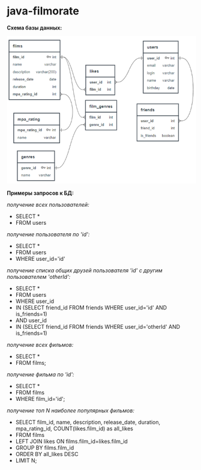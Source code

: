 # java-filmorate
**Схема базы данных:**

![BD scheme](BDcheme.png)

**Примеры запросов к БД:**

*получение всех пользователей:* 
* SELECT *
* FROM users

*получение пользователя по 'id':* 
* SELECT * 
* FROM users 
* WHERE user_id='id'

*получение списка общих друзей пользователя 'id' с другим пользователем 'otherId':*
* SELECT *
* FROM users
* WHERE user_id
* IN (SELECT friend_id FROM friends WHERE user_id='id' AND is_friends=1)
* AND user_id
* IN (SELECT friend_id FROM friends WHERE user_id='otherId' AND is_friends=1)

*получение всех фильмов:* 
* SELECT * 
* FROM films;

*получение фильма по 'id':* 
* SELECT * 
* FROM films
* WHERE film_id='id';

*получение топ N наиболее популярных фильмов:* 
* SELECT  film_id, name, description, release_date, duration, mpa_rating_id, COUNT(likes.film_id) as all_likes
* FROM films
* LEFT JOIN likes ON films.film_id=likes.film_id
* GROUP BY films.film_id
* ORDER BY all_likes DESC
* LIMIT N;